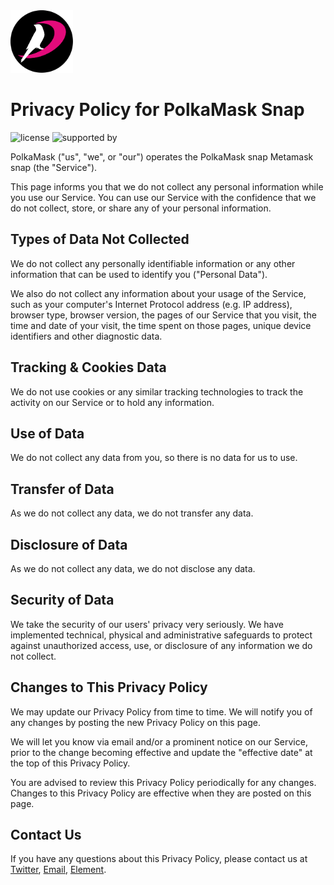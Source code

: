 <img src="https://raw.githubusercontent.com/Nick-1979/PolkadotJsPlusPictures/main/polkagate/logo/534b.PNG" data-canonical-src="https://raw.githubusercontent.com/Nick-1979/PolkadotJsPlusPictures/main/polkagate/logo/534b.PNG" width="100" height="100" />

# Privacy Policy for PolkaMask Snap
![license](https://img.shields.io/badge/License-Apache%202.0-blue?logo=apache&style=flat-square)
![supported by](https://img.shields.io/badge/Supported%20by-W3F-%20black?logo=polkadot&style=flat-square)

PolkaMask ("us", "we", or "our") operates the PolkaMask snap Metamask snap (the "Service").

This page informs you that we do not collect any personal information while you use our Service. You can use our Service with the confidence that we do not collect, store, or share any of your personal information.

## Types of Data Not Collected
We do not collect any personally identifiable information or any other information that can be used to identify you ("Personal Data").

We also do not collect any information about your usage of the Service, such as your computer's Internet Protocol address (e.g. IP address), browser type, browser version, the pages of our Service that you visit, the time and date of your visit, the time spent on those pages, unique device identifiers and other diagnostic data.

## Tracking & Cookies Data
We do not use cookies or any similar tracking technologies to track the activity on our Service or to hold any information.

## Use of Data
We do not collect any data from you, so there is no data for us to use.

## Transfer of Data
As we do not collect any data, we do not transfer any data.

## Disclosure of Data
As we do not collect any data, we do not disclose any data.

## Security of Data
We take the security of our users' privacy very seriously. We have implemented technical, physical and administrative safeguards to protect against unauthorized access, use, or disclosure of any information we do not collect.

## Changes to This Privacy Policy
We may update our Privacy Policy from time to time. We will notify you of any changes by posting the new Privacy Policy on this page.

We will let you know via email and/or a prominent notice on our Service, prior to the change becoming effective and update the "effective date" at the top of this Privacy Policy.

You are advised to review this Privacy Policy periodically for any changes. Changes to this Privacy Policy are effective when they are posted on this page.

## Contact Us
If you have any questions about this Privacy Policy, please contact us at [Twitter](https://twitter.com/polkagate), [Email](mailto:polkagate@outlook.com), [Element](https://matrix.to/#/%23polkagate:matrix.org).



